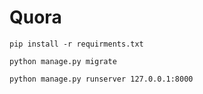 # Quora

```
pip install -r requirments.txt
```

```
python manage.py migrate
```

```
python manage.py runserver 127.0.0.1:8000
```
